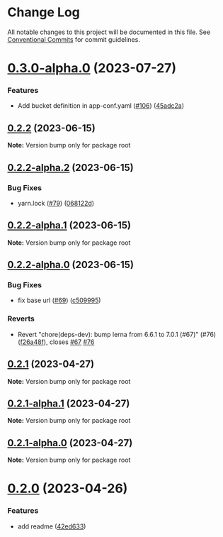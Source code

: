 # Change Log

All notable changes to this project will be documented in this file.
See [Conventional Commits](https://conventionalcommits.org) for commit guidelines.

# [0.3.0-alpha.0](https://github.com/IIBenII/backstage-plugin-dbt/compare/v0.2.2...v0.3.0-alpha.0) (2023-07-27)

### Features

- Add bucket definition in app-conf.yaml ([#106](https://github.com/IIBenII/backstage-plugin-dbt/issues/106)) ([45adc2a](https://github.com/IIBenII/backstage-plugin-dbt/commit/45adc2a8dd58273f1096295d2cafaab52821855b))

## [0.2.2](https://github.com/IIBenII/backstage-plugin-dbt/compare/v0.2.2-alpha.2...v0.2.2) (2023-06-15)

**Note:** Version bump only for package root

## [0.2.2-alpha.2](https://github.com/IIBenII/backstage-plugin-dbt/compare/v0.2.2-alpha.1...v0.2.2-alpha.2) (2023-06-15)

### Bug Fixes

- yarn.lock ([#79](https://github.com/IIBenII/backstage-plugin-dbt/issues/79)) ([068122d](https://github.com/IIBenII/backstage-plugin-dbt/commit/068122d970bb782a236a68f63bdac258c8607847))

## [0.2.2-alpha.1](https://github.com/IIBenII/backstage-plugin-dbt/compare/v0.2.2-alpha.0...v0.2.2-alpha.1) (2023-06-15)

**Note:** Version bump only for package root

## [0.2.2-alpha.0](https://github.com/IIBenII/backstage-plugin-dbt/compare/v0.2.1...v0.2.2-alpha.0) (2023-06-15)

### Bug Fixes

- fix base url ([#69](https://github.com/IIBenII/backstage-plugin-dbt/issues/69)) ([c509995](https://github.com/IIBenII/backstage-plugin-dbt/commit/c50999550150472de6b69f868ff3e66b0fd97752))

### Reverts

- Revert "chore(deps-dev): bump lerna from 6.6.1 to 7.0.1 (#67)" (#76) ([f26a48f](https://github.com/IIBenII/backstage-plugin-dbt/commit/f26a48f44a56e4c4b8de25e5aaa787a72af17952)), closes [#67](https://github.com/IIBenII/backstage-plugin-dbt/issues/67) [#76](https://github.com/IIBenII/backstage-plugin-dbt/issues/76)

## [0.2.1](https://github.com/IIBenII/backstage-plugin-dbt/compare/v0.2.1-alpha.1...v0.2.1) (2023-04-27)

**Note:** Version bump only for package root

## [0.2.1-alpha.1](https://github.com/IIBenII/backstage-plugin-dbt/compare/v0.2.1-alpha.0...v0.2.1-alpha.1) (2023-04-27)

**Note:** Version bump only for package root

## [0.2.1-alpha.0](https://github.com/IIBenII/backstage-plugin-dbt/compare/v0.2.0...v0.2.1-alpha.0) (2023-04-27)

**Note:** Version bump only for package root

# [0.2.0](https://github.com/IIBenII/backstage-plugin-dbt/compare/v0.1.2...v0.2.0) (2023-04-26)

### Features

- add readme ([42ed633](https://github.com/IIBenII/backstage-plugin-dbt/commit/42ed63382710b1b7b7d6dc571ec136013b5e80e8))
